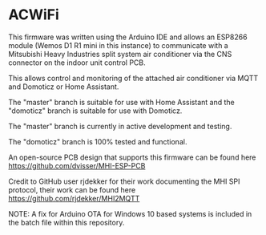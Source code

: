 # ACWiFi

This firmware was written using the Arduino IDE and allows an ESP8266 module (Wemos D1 R1 mini in this instance) to communicate with a Mitsubishi Heavy Industries
split system air conditioner via the CNS connector on the indoor unit control PCB. 

This allows control and monitoring of the attached air conditioner via MQTT and Domoticz or Home Assistant.

The "master" branch is suitable for use with Home Assistant and the "domoticz" branch is suitable for use with Domoticz.

The "master" branch is currently in active development and testing.

The "domoticz" branch is 100% tested and functional.

An open-source PCB design that supports this firmware can be found here https://github.com/dvisser/MHI-ESP-PCB

Credit to GitHub user rjdekker for their work documenting the MHI SPI protocol, their work can be found here https://github.com/rjdekker/MHI2MQTT

NOTE: A fix for Arduino OTA for Windows 10 based systems is included in the batch file within this repository.
